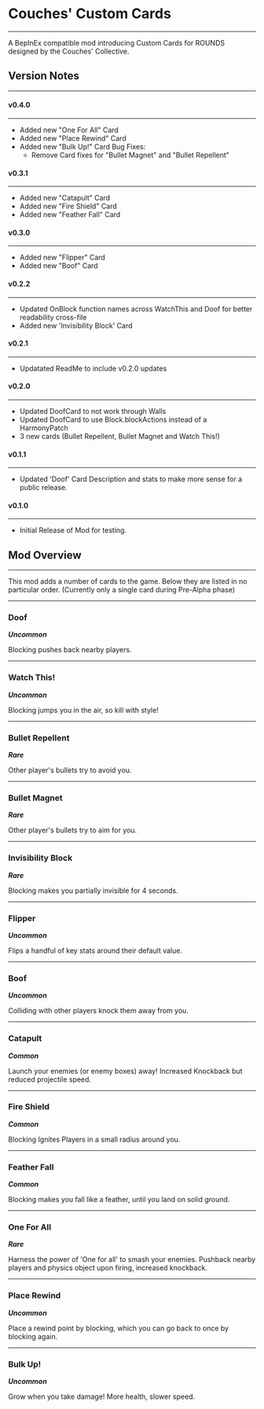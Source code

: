 # Couches' Custom Cards
-------------------------------
A BepInEx compatible mod introducing Custom Cards for ROUNDS designed by the Couches' Collective.

## Version Notes
---------------
#### v0.4.0
-----------
- Added new "One For All" Card
- Added new "Place Rewind" Card
- Added new "Bulk Up!" Card
Bug Fixes:
	- Remove Card fixes for "Bullet Magnet" and "Bullet Repellent"

#### v0.3.1
-----------
- Added new "Catapult" Card
- Added new "Fire Shield" Card
- Added new "Feather Fall" Card

#### v0.3.0
-----------
- Added new "Flipper" Card
- Added new "Boof" Card

#### v0.2.2
-----------
- Updated OnBlock function names across WatchThis and Doof for better readability cross-file
- Added new 'Invisibility Block' Card

#### v0.2.1
-----------
- Updatated ReadMe to include v0.2.0 updates

#### v0.2.0
-----------
- Updated DoofCard to not work through Walls
- Updated DoofCard to use Block.blockActions instead of a HarmonyPatch
- 3 new cards (Bullet Repellent, Bullet Magnet and Watch This!)


#### v0.1.1
-----------
- Updated 'Doof' Card Description and stats to make more sense for a public release.

#### v0.1.0
-----------
- Initial Release of Mod for testing.

## Mod Overview
---------------
This mod adds a number of cards to the game. Below they are listed in no particular order.
(Currently only a single card during Pre-Alpha phase)

---

### Doof
***Uncommon***

Blocking pushes back nearby players.

---

### Watch This!
***Uncommon***

Blocking jumps you in the air, so kill with style!

---

### Bullet Repellent
***Rare***

Other player's bullets try to avoid you.

---

### Bullet Magnet
***Rare***

Other player's bullets try to aim for you.

---

### Invisibility Block
***Rare***

Blocking makes you partially invisible for 4 seconds.

---

### Flipper
***Uncommon***

Flips a handful of key stats around their default value.

---

### Boof
***Uncommon***

Colliding with other players knock them away from you.

---

### Catapult
***Common***

Launch your enemies (or enemy boxes) away! Increased Knockback but reduced projectile speed.

---

### Fire Shield
***Common***

Blocking Ignites Players in a small radius around you.

---

### Feather Fall
***Common***

Blocking makes you fall like a feather, until you land on solid ground.

---

### One For All
***Rare***

Harness the power of 'One for all' to smash your enemies.
Pushback nearby players and physics object upon firing, increased knockback.

---

### Place Rewind
***Uncommon***

Place a rewind point by blocking, which you can go back to once by blocking again.

---

### Bulk Up!
***Uncommon***

Grow when you take damage! More health, slower speed.